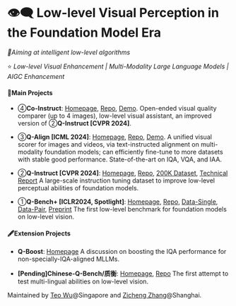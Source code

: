 # 👁️‍🗨️ Low-level Visual Perception in the Foundation Model Era

_🔖Aiming at intelligent low-level algorithms_

⭐ _Low-level Visual Enhancement | Multi-Modality Large Language Models | AIGC Enhancement_
#### 📖Main Projects

- ④**Co-Instruct**: [Homepage](https://co-instruct.github.io/), [Repo](https://github.com/Q-Future/Co-Instruct), [Demo](https://q-future-co-instruct.hf.space/). Open-ended visual quality comparer (up to 4 images), low-level visual assistant, an improved version of ②**Q-Instruct [CVPR 2024]**.

- ③**Q-Align [ICML 2024]**: [Homepage](https://q-align.github.io/), [Repo](https://github.com/Q-Future/Q-Align), [Demo](https://q-future-onealign.hf.space/). A unified visual scorer for images and videos, via text-instructed alignment on multi-modality foundation models; can efficiently fine-tune to more datasets with stable good performance. State-of-the-art on IQA, VQA, and IAA.

- ②**Q-Instruct [CVPR 2024]**: [Homepage](https://q-future.github.io/Q-Instruct), [Repo](https://github.com/Q-Future/Q-Instruct),  [200K Dataset](https://huggingface.co/datasets/teowu/Q-Instruct), [Technical Report](https://q-future.github.io/Q-Instruct/fig/Q_Instruct_v0_1_preview.pdf) A large-scale instruction tuning dataset to improve low-level perceptual abilities of foundation models.

- ①**Q-Bench+ [ICLR2024, Spotlight]**: [Homepage](https://q-future.github.io/Q-Bench/), [Repo](https://github.com/Q-Future/Q-Bench), [Data-Single](https://github.com/Q-Future/Q-Bench/releases/tag/v1.0.1.1014datarelease), [Data-Pair](https://huggingface.co/zhangzicheng/q-bench2), [Preprint](https://arxiv.org/abs/2309.14181) The first low-level benchmark for foundation models on low-level vision.

#### 🖋️Extension Projects

- **Q-Boost**: [Homepage](https://q-future.github.io/Q-Instruct/boost_qa) A discussion on boosting the IQA performance for non-specially-IQA-aligned MLLMs.

- **[Pending]Chinese-Q-Bench/质衡**: [Homepage](https://q-future.github.io/Chinese-Q-Bench/), [Repo](https://github.com/Q-Future/Chinese-Q-Bench) The first attempt to test multi-lingual abilities on low-level vision.



Maintained by [Teo Wu](https://github.com/teowu)@Singapore and [Zicheng Zhang](https://github.com/zzc-1998)@Shanghai.
